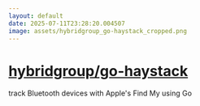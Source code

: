 ```yaml
---
layout: default
date: 2025-07-11T23:28:20.004507
image: assets/hybridgroup_go-haystack_cropped.png
---
```


# [hybridgroup/go-haystack](https://github.com/hybridgroup/go-haystack)

track Bluetooth devices with Apple's Find My using Go
